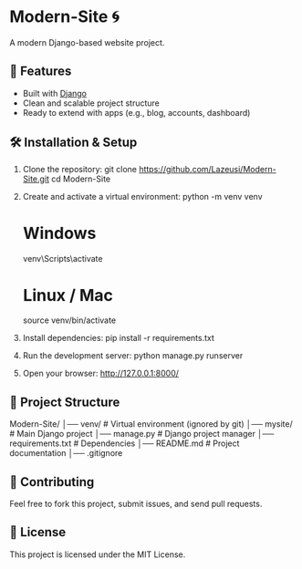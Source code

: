 # Modern-Site 🌀

A modern Django-based website project.

## 🚀 Features
- Built with [Django](https://www.djangoproject.com/)
- Clean and scalable project structure
- Ready to extend with apps (e.g., blog, accounts, dashboard)

## 🛠 Installation & Setup
1. Clone the repository:
   git clone https://github.com/Lazeusi/Modern-Site.git
   cd Modern-Site

2. Create and activate a virtual environment:
   python -m venv venv
   # Windows
   venv\Scripts\activate
   # Linux / Mac
   source venv/bin/activate

3. Install dependencies:
   pip install -r requirements.txt

4. Run the development server:
   python manage.py runserver

5. Open your browser:
   http://127.0.0.1:8000/

## 📂 Project Structure
Modern-Site/
│── venv/              # Virtual environment (ignored by git)
│── mysite/            # Main Django project
│── manage.py          # Django project manager
│── requirements.txt   # Dependencies
│── README.md          # Project documentation
│── .gitignore

## 🤝 Contributing
Feel free to fork this project, submit issues, and send pull requests.

## 📜 License
This project is licensed under the MIT License.
